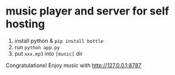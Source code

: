 # music player and server for self hosting

1. install python & `pip install bottle`
2. run `python app.py`
3. put `xxx.mp3` into `[music]` dir

Congratulations! Enjoy music with http://127.0.0.1:8787
